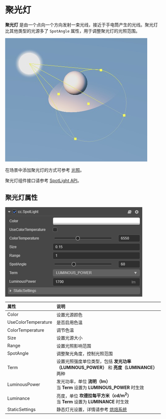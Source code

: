 # 聚光灯

**聚光灯** 是由一个点向一个方向发射一束光线，接近于手电筒产生的光线。聚光灯比其他类型的光源多了 `SpotAngle` 属性，用于调整聚光灯的光照范围。

![spotlight](spot-light.jpg)

在场景中添加聚光灯的方式可参考 [光照](../light.md)。

聚光灯组件接口请参考 [SpotLight API](../../../api/zh/classes/component_light.spotlight.html)。

## 聚光灯属性

![image](spot-light-prop.png)

| 属性 | 说明 |
| :------ | :--- |
| Color | 设置光源颜色 |
| UseColorTemperature | 是否启用色温 |
| ColorTemperature | 调节色温 |
| Size | 设置光源大小 |
| Range | 设置光照影响范围 |
| SpotAngle | 调整聚光角度，控制光照范围 |
| Term | 设置光照强度单位类型，包括 **发光功率（LUMINOUS_POWER）** 和 **亮度（LUMINANCE）** 两种  |
| LuminousPower | 发光功率，单位 **流明（lm）**<br>当 **Term** 设置为 **LUMINOUS_POWER** 时生效  |
| Luminance | 亮度，单位 **坎德拉每平方米（cd/m<sup>2</sup>）**<br>当 **Term** 设置为 **LUMINANCE** 时生效 |
| StaticSettings | 静态灯光设置，详情请参考 [烘焙系统](../../../editor/lightmap/index.md) |
